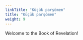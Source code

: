 ```yaml
---
linkTitle: "Küçük parşömen"
title: "Küçük parşömen"
weight: 9
---
```


Welcome to the Book of Revelation!

<!--more-->
